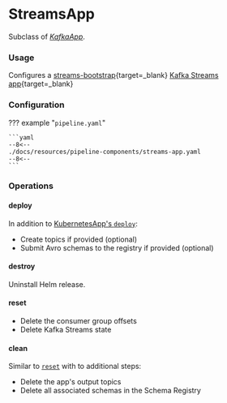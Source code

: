 # StreamsApp

Subclass of [_KafkaApp_](kafka-app.md).

### Usage

Configures a
[streams-bootstrap](https://github.com/bakdata/streams-bootstrap){target=_blank}
[Kafka Streams app](https://github.com/bakdata/streams-bootstrap#kafka-streams){target=_blank}

### Configuration

??? example "`pipeline.yaml`"

    ```yaml
    --8<--
    ./docs/resources/pipeline-components/streams-app.yaml
    --8<--
    ```

### Operations

#### deploy

In addition to [KubernetesApp's `deploy`](kubernetes-app.md#deploy):

- Create topics if provided (optional)
- Submit Avro schemas to the registry if provided (optional)

#### destroy

Uninstall Helm release.

#### reset

- Delete the consumer group offsets
- Delete Kafka Streams state

#### clean

Similar to [`reset`](#reset) with to additional steps:

- Delete the app's output topics
- Delete all associated schemas in the Schema Registry
